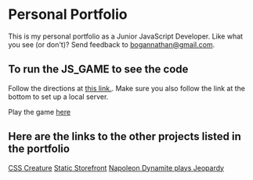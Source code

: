 # Personal Portfolio

This is my personal portfolio as a Junior JavaScript Developer. Like what you see (or don't)? Send feedback to bogannathan@gmail.com. 

## To run the JS_GAME to see the code

Follow the directions at [this link.](https://mozdevs.github.io/html5-games-workshop/en/guides/setup/setup-your-machine/). Make sure you also follow the link at the bottom to set up a local server. 

Play the game [here](https://bogannathan.github.io/JS_GAME/index.html)


## Here are the links to the other projects listed in the portfolio

[CSS Creature](https://codepen.io/bogannathan/pen/RZjpPM)
[Static Storefront](https://mygolfstore-6069e.firebaseapp.com/)
[Napoleon Dynamite plays Jeopardy](http://npb-napoleondynamitejeopardy.herokuapp.com/)

